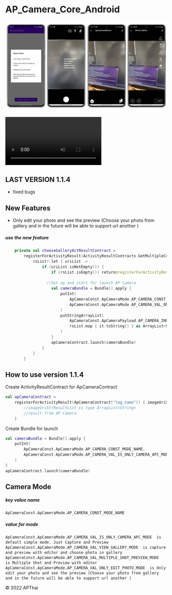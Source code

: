 # AP_Camera_Core_Android

![](image/img-full-1.jpg)

![](image/vdo-1.mp4)
## LAST VERSION 1.1.4

- fixed bugs

## New Features

- Only edit your photo and see the preview (Choose your photo from gallery and in the future will be
  able to support url another )
##### use the new feature
```kotlin
    private val chooseGalleryActResultContract =
        registerForActivityResult(ActivityResultContracts.GetMultipleContents()) { rsList ->
            rsList?.let { uriList ->
                if (uriList.isNotEmpty()) {
                    if (rsList.isEmpty()) return@registerForActivityResult
                  
                  //Set up and start for launch AP Camera
                    val cameraBundle = Bundle().apply {
                        putInt(
                            ApCameraConst.ApCameraMode.AP_CAMERA_CONST_MODE_NAME,
                            ApCameraConst.ApCameraMode.AP_CAMERA_VAL_ONLY_EDIT_PHOTO_MODE
                        )
                        putStringArrayList(
                            ApCameraConst.ApCameraPayload.AP_CAMERA_INPUT_IMAGE_PATH_LIST_CONST_NAME,
                            rsList.map { it.toString() } as ArrayList<String>
                        )
                    }
                    apCameraContract.launch(cameraBundle)
                }
            }
        }
```
## How to use version 1.1.4

Create ActivityResultContract for ApCameraContract

```kotlin
val apCameraContract =
    registerForActivityResult(ApCameraContract("tag_name")) { imageUriStrResultList ->
        //imageUriStrResultList is type ArrayList<String>
        //result from AP Camera
    }
```

Create Bundle for launch

```kotlin
val cameraBundle = Bundle().apply {
    putInt(
        ApCameraConst.ApCameraMode.AP_CAMERA_CONST_MODE_NAME,
        ApCameraConst.ApCameraMode.AP_CAMERA_VAL_IS_ONLY_CAMERA_APC_MODE
    )
}
apCameraContract.launch(cameraBundle)
```

## Camera Mode

##### key value name

 ```
 ApCameraConst.ApCameraMode.AP_CAMERA_CONST_MODE_NAME
 ```

##### value for mode

```
ApCameraConst.ApCameraMode.AP_CAMERA_VAL_IS_ONLY_CAMERA_APC_MODE  is default simple mode. Just Capture and Preview
ApCameraConst.ApCameraMode.AP_CAMERA_VAL_VIEW_GALLERY_MODE  is capture and preview with editor and choose photo in gallery
ApCameraConst.ApCameraMode.AP_CAMERA_VAL_MULTIPLE_SHOT_PREVIEW_MODE  is Multiple Shot and Preview with editor
ApCameraConst.ApCameraMode.AP_CAMERA_VAL_ONLY_EDIT_PHOTO_MODE  is Only edit your photo and see the preview (Choose your photo from gallery and in the future will be able to support url another )
```

&copy; 2022 APThai
 
